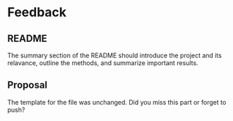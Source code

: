 Feedback
================

## README

The summary section of the README should introduce the project and its
relavance, outline the methods, and summarize important results.

## Proposal

The template for the file was unchanged. Did you miss this part or
forget to push?
